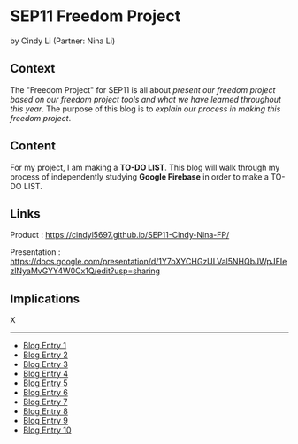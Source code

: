 # SEP11 Freedom Project
by Cindy Li (Partner: Nina Li)

## Context
The "Freedom Project" for SEP11 is all about _present our freedom project based on our freedom project tools and what we have learned throughout this year_. The purpose of this blog is to _explain our process in making this freedom project_.

## Content
For my project, I am making a **TO-DO LIST**. This blog will walk through my process of independently studying **Google Firebase** in order to make a TO-DO LIST.

## Links

Product :  https://cindyl5697.github.io/SEP11-Cindy-Nina-FP/

Presentation : https://docs.google.com/presentation/d/1Y7oXYCHGzULVal5NHQbJWpJFIezlNyaMvGYY4W0Cx1Q/edit?usp=sharing

## Implications
X

---

* [Blog Entry 1](entries/entry01.md)
* [Blog Entry 2](entries/entry02.md)
* [Blog Entry 3](entries/entry03.md)
* [Blog Entry 4](entries/entry04.md)
* [Blog Entry 5](entries/entry05.md)
* [Blog Entry 6](entries/entry06.md)
* [Blog Entry 7](entries/entry07.md)
* [Blog Entry 8](entries/entry08.md)
* [Blog Entry 9](entries/entry09.md)
* [Blog Entry 10](entries/entry10.md)
